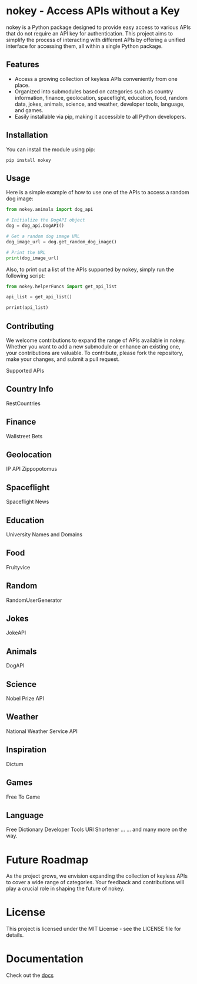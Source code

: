 # nokey - Access APIs without a Key

nokey is a Python package designed to provide easy access to various APIs that do not require an API key for authentication. This project aims to simplify the process of interacting with different APIs by offering a unified interface for accessing them, all within a single Python package.

## Features

- Access a growing collection of keyless APIs conveniently from one place.
- Organized into submodules based on categories such as country information, finance, geolocation, spaceflight, education, food, random data, jokes, animals, science, and weather, developer tools, language, and games.
- Easily installable via pip, making it accessible to all Python developers.

## Installation

You can install the module using pip:

```
pip install nokey
```

## Usage

Here is a simple example of how to use one of the APIs to access a random dog image:

```python
from nokey.animals import dog_api

# Initialize the DogAPI object
dog = dog_api.DogAPI()

# Get a random dog image URL
dog_image_url = dog.get_random_dog_image()

# Print the URL
print(dog_image_url)
```

Also, to print out a list of the APIs supported by nokey, simply run the following script:

```python
from nokey.helperFuncs import get_api_list

api_list = get_api_list()

prrint(api_list)
```

## Contributing
We welcome contributions to expand the range of APIs available in nokey. Whether you want to add a new submodule or enhance an existing one, your contributions are valuable. To contribute, please fork the repository, make your changes, and submit a pull request.

Supported APIs
## Country Info
RestCountries
## Finance
Wallstreet Bets
## Geolocation
IP API
Zippopotomus
## Spaceflight
Spaceflight News
## Education
University Names and Domains
## Food
Fruityvice
## Random
RandomUserGenerator
## Jokes
JokeAPI
## Animals
DogAPI
## Science
Nobel Prize API
## Weather
National Weather Service API
## Inspiration
Dictum
## Games
Free To Game
## Language
Free Dictionary
Developer Tools
URl Shortener ...
... and many more on the way.

# Future Roadmap
As the project grows, we envision expanding the collection of keyless APIs to cover a wide range of categories. Your feedback and contributions will play a crucial role in shaping the future of nokey.

# License
This project is licensed under the MIT License - see the LICENSE file for details.

# Documentation
Check out the [docs](https://nokey.readthedocs.io/en/latest/)
